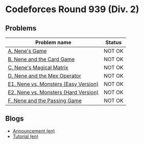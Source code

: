 # Codeforces Round 939 (Div. 2)

## Problems

|Problem name|Status|
|------------|---------|
| [A. Nene's Game](problems/A._Nene's_Game.md)|NOT OK|
| [B. Nene and the Card Game](problems/B._Nene_and_the_Card_Game.md)|NOT OK|
| [C. Nene's Magical Matrix](problems/C._Nene's_Magical_Matrix.md)|NOT OK|
| [D. Nene and the Mex Operator](problems/D._Nene_and_the_Mex_Operator.md)|NOT OK|
| [E1. Nene vs. Monsters (Easy Version)](problems/E1._Nene_vs._Monsters_(Easy_Version).md)|NOT OK|
| [E2. Nene vs. Monsters (Hard Version)](problems/E2._Nene_vs._Monsters_(Hard_Version).md)|NOT OK|
| [F. Nene and the Passing Game](problems/F._Nene_and_the_Passing_Game.md)|NOT OK|
## Blogs

- [Announcement (en)](blogs/Announcement_(en).md)
- [Tutorial (en)](blogs/Tutorial_(en).md)

